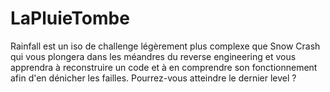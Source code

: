 # LaPluieTombe
Rainfall est un iso de challenge légèrement plus complexe que Snow Crash qui vous plongera dans les méandres du reverse engineering et vous apprendra à reconstruire un code et à en comprendre son fonctionnement afin d'en dénicher les failles. Pourrez-vous atteindre le dernier level ?
